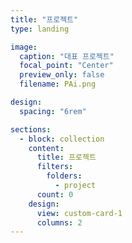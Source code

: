 ```yaml
---
title: "프로젝트"
type: landing

image:
  caption: "대표 프로젝트"
  focal_point: "Center"
  preview_only: false
  filename: PAi.png

design:
  spacing: "6rem"

sections:
  - block: collection
    content:
      title: 프로젝트
      filters:
        folders:
          - project
      count: 0
    design:
      view: custom-card-1
      columns: 2
---
```

